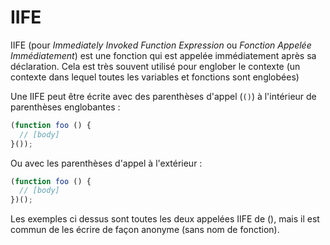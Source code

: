 # IIFE

IIFE (pour *Immediately Invoked Function Expression* ou *Fonction Appelée Immédiatement*) est une fonction qui est appelée immédiatement après sa déclaration. Cela est très souvent utilisé pour englober le contexte (un contexte dans lequel toutes les variables et fonctions sont englobées)

Une IIFE peut être écrite avec des parenthèses d'appel (`()`) à l'intérieur de parenthèses englobantes :

```js
(function foo () {
  // [body]
}());
```

Ou avec les parenthèses d'appel à l'extérieur :

```js
(function foo () {
  // [body]
})();
```

Les exemples ci dessus sont toutes les deux appelées IIFE de (), mais il est commun de les écrire de façon anonyme (sans nom de fonction).

